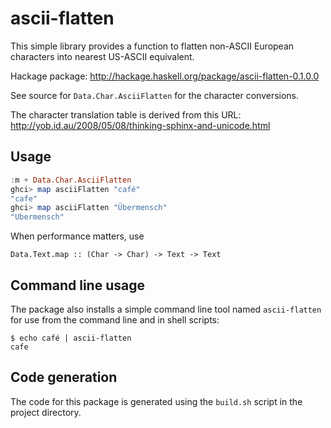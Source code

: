 # ascii-flatten

This simple library provides a function to flatten non-ASCII European
characters into nearest US-ASCII equivalent.

Hackage package: http://hackage.haskell.org/package/ascii-flatten-0.1.0.0

See source for `Data.Char.AsciiFlatten` for the character conversions.

The character translation table is derived from this URL:
http://yob.id.au/2008/05/08/thinking-sphinx-and-unicode.html

## Usage

```haskell
:m + Data.Char.AsciiFlatten
ghci> map asciiFlatten "café"
"cafe"
ghci> map asciiFlatten "Übermensch"
"Ubermensch"
```

When performance matters, use 

    Data.Text.map :: (Char -> Char) -> Text -> Text

## Command line usage

The package also installs a simple command line tool named `ascii-flatten` for
use from the command line and in shell scripts:

    $ echo café | ascii-flatten
    cafe


## Code generation

The code for this package is generated using the `build.sh` script in the
project directory.

